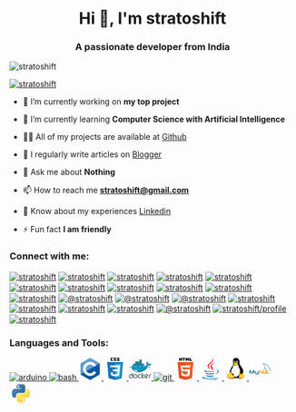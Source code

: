 <h1 align="center">Hi 👋, I'm stratoshift</h1>
<h3 align="center">A passionate developer from India</h3>

<p align="left"> <img src="https://komarev.com/ghpvc/?username=stratoshift&label=Profile%20views&color=0e75b6&style=flat" alt="stratoshift" /> </p>

<p align="left"> <a href="https://twitter.com/stratoshift" target="blank"><img src="https://img.shields.io/twitter/follow/stratoshift?logo=twitter&style=for-the-badge" alt="stratoshift" /></a> </p>

- 🔭 I’m currently working on **my top project**

- 🌱 I’m currently learning **Computer Science with Artificial Intelligence**

- 👨‍💻 All of my projects are available at [Github](https://github.com/stratoshift?tab=repositories)

- 📝 I regularly write articles on [Blogger](https://stratoshift.blogspot.com)

- 💬 Ask me about **Nothing**

- 📫 How to reach me **stratoshift@gmail.com**

- 📄 Know about my experiences [Linkedin](https://linkedin.com/in/stratoshift/)

- ⚡ Fun fact **I am friendly**

<h3 align="left">Connect with me:</h3>
<p align="left">
<a href="https://codepen.io/stratoshift" target="blank"><img align="center" src="https://raw.githubusercontent.com/rahuldkjain/github-profile-readme-generator/master/src/images/icons/Social/codepen.svg" alt="stratoshift" height="30" width="40" /></a>
<a href="https://dev.to/stratoshift" target="blank"><img align="center" src="https://raw.githubusercontent.com/rahuldkjain/github-profile-readme-generator/master/src/images/icons/Social/devto.svg" alt="stratoshift" height="30" width="40" /></a>
<a href="https://twitter.com/stratoshift" target="blank"><img align="center" src="https://raw.githubusercontent.com/rahuldkjain/github-profile-readme-generator/master/src/images/icons/Social/twitter.svg" alt="stratoshift" height="30" width="40" /></a>
<a href="https://linkedin.com/in/stratoshift" target="blank"><img align="center" src="https://raw.githubusercontent.com/rahuldkjain/github-profile-readme-generator/master/src/images/icons/Social/linked-in-alt.svg" alt="stratoshift" height="30" width="40" /></a>
<a href="https://stackoverflow.com/users/stratoshift" target="blank"><img align="center" src="https://raw.githubusercontent.com/rahuldkjain/github-profile-readme-generator/master/src/images/icons/Social/stack-overflow.svg" alt="stratoshift" height="30" width="40" /></a>
<a href="https://codesandbox.com/stratoshift" target="blank"><img align="center" src="https://raw.githubusercontent.com/rahuldkjain/github-profile-readme-generator/master/src/images/icons/Social/codesandbox.svg" alt="stratoshift" height="30" width="40" /></a>
<a href="https://kaggle.com/stratoshift" target="blank"><img align="center" src="https://raw.githubusercontent.com/rahuldkjain/github-profile-readme-generator/master/src/images/icons/Social/kaggle.svg" alt="stratoshift" height="30" width="40" /></a>
<a href="https://fb.com/stratoshift" target="blank"><img align="center" src="https://raw.githubusercontent.com/rahuldkjain/github-profile-readme-generator/master/src/images/icons/Social/facebook.svg" alt="stratoshift" height="30" width="40" /></a>
<a href="https://instagram.com/stratoshift" target="blank"><img align="center" src="https://raw.githubusercontent.com/rahuldkjain/github-profile-readme-generator/master/src/images/icons/Social/instagram.svg" alt="stratoshift" height="30" width="40" /></a>
<a href="https://dribbble.com/stratoshift" target="blank"><img align="center" src="https://raw.githubusercontent.com/rahuldkjain/github-profile-readme-generator/master/src/images/icons/Social/dribbble.svg" alt="stratoshift" height="30" width="40" /></a>
<a href="https://www.behance.net/stratoshift" target="blank"><img align="center" src="https://raw.githubusercontent.com/rahuldkjain/github-profile-readme-generator/master/src/images/icons/Social/behance.svg" alt="stratoshift" height="30" width="40" /></a>
<a href="https://hashnode.com/@stratoshift" target="blank"><img align="center" src="https://raw.githubusercontent.com/rahuldkjain/github-profile-readme-generator/master/src/images/icons/Social/hashnode.svg" alt="@stratoshift" height="30" width="40" /></a>
<a href="https://medium.com/@stratoshift" target="blank"><img align="center" src="https://raw.githubusercontent.com/rahuldkjain/github-profile-readme-generator/master/src/images/icons/Social/medium.svg" alt="@stratoshift" height="30" width="40" /></a>
<a href="https://www.youtube.com/@stratoshift" target="blank"><img align="center" src="https://raw.githubusercontent.com/rahuldkjain/github-profile-readme-generator/master/src/images/icons/Social/youtube.svg" alt="@stratoshift" height="30" width="40" /></a>
<a href="https://www.codechef.com/users/stratoshift" target="blank"><img align="center" src="https://cdn.jsdelivr.net/npm/simple-icons@3.1.0/icons/codechef.svg" alt="stratoshift" height="30" width="40" /></a>
<a href="https://www.hackerrank.com/stratoshift" target="blank"><img align="center" src="https://raw.githubusercontent.com/rahuldkjain/github-profile-readme-generator/master/src/images/icons/Social/hackerrank.svg" alt="stratoshift" height="30" width="40" /></a>
<a href="https://codeforces.com/profile/stratoshift" target="blank"><img align="center" src="https://raw.githubusercontent.com/rahuldkjain/github-profile-readme-generator/master/src/images/icons/Social/codeforces.svg" alt="stratoshift" height="30" width="40" /></a>
<a href="https://www.leetcode.com/stratoshift" target="blank"><img align="center" src="https://raw.githubusercontent.com/rahuldkjain/github-profile-readme-generator/master/src/images/icons/Social/leet-code.svg" alt="stratoshift" height="30" width="40" /></a>
<a href="https://www.hackerearth.com/@stratoshift" target="blank"><img align="center" src="https://raw.githubusercontent.com/rahuldkjain/github-profile-readme-generator/master/src/images/icons/Social/hackerearth.svg" alt="@stratoshift" height="30" width="40" /></a>
<a href="https://auth.geeksforgeeks.org/user/stratoshift/profile" target="blank"><img align="center" src="https://raw.githubusercontent.com/rahuldkjain/github-profile-readme-generator/master/src/images/icons/Social/geeks-for-geeks.svg" alt="stratoshift/profile" height="30" width="40" /></a>
<a href="https://www.topcoder.com/members/stratoshift" target="blank"><img align="center" src="https://raw.githubusercontent.com/rahuldkjain/github-profile-readme-generator/master/src/images/icons/Social/topcoder.svg" alt="stratoshift" height="30" width="40" /></a>
</p>

<h3 align="left">Languages and Tools:</h3>
<p align="left"> <a href="https://www.arduino.cc/" target="_blank" rel="noreferrer"> <img src="https://cdn.worldvectorlogo.com/logos/arduino-1.svg" alt="arduino" width="40" height="40"/> </a> <a href="https://www.gnu.org/software/bash/" target="_blank" rel="noreferrer"> <img src="https://www.vectorlogo.zone/logos/gnu_bash/gnu_bash-icon.svg" alt="bash" width="40" height="40"/> </a><a href="https://www.cprogramming.com/" target="_blank" rel="noreferrer"> <img src="https://raw.githubusercontent.com/devicons/devicon/master/icons/c/c-original.svg" alt="c" width="40" height="40"/> </a> <a href="https://www.w3schools.com/css/" target="_blank" rel="noreferrer"> <img src="https://raw.githubusercontent.com/devicons/devicon/master/icons/css3/css3-original-wordmark.svg" alt="css3" width="40" height="40"/> </a> <a href="https://www.docker.com/" target="_blank" rel="noreferrer"> <img src="https://raw.githubusercontent.com/devicons/devicon/master/icons/docker/docker-original-wordmark.svg" alt="docker" width="40" height="40"/> </a> <a href="https://git-scm.com/" target="_blank" rel="noreferrer"> <img src="https://www.vectorlogo.zone/logos/git-scm/git-scm-icon.svg" alt="git" width="40" height="40"/> </a><a href="https://www.w3.org/html/" target="_blank" rel="noreferrer"> <img src="https://raw.githubusercontent.com/devicons/devicon/master/icons/html5/html5-original-wordmark.svg" alt="html5" width="40" height="40"/> </a> <a href="https://www.java.com" target="_blank" rel="noreferrer"> <img src="https://raw.githubusercontent.com/devicons/devicon/master/icons/java/java-original.svg" alt="java" width="40" height="40"/> </a><a href="https://www.linux.org/" target="_blank" rel="noreferrer"> <img src="https://raw.githubusercontent.com/devicons/devicon/master/icons/linux/linux-original.svg" alt="linux" width="40" height="40"/> </a> <a href="https://www.mysql.com/" target="_blank" rel="noreferrer"> <img src="https://raw.githubusercontent.com/devicons/devicon/master/icons/mysql/mysql-original-wordmark.svg" alt="mysql" width="40" height="40"/> </a> <a href="https://www.python.org" target="_blank" rel="noreferrer"> <img src="https://raw.githubusercontent.com/devicons/devicon/master/icons/python/python-original.svg" alt="python" width="40" height="40"/> </a> </p>

